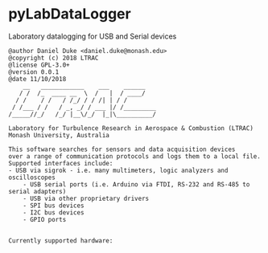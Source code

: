 # pyLabDataLogger
Laboratory datalogging for USB and Serial devices

    @author Daniel Duke <daniel.duke@monash.edu>
    @copyright (c) 2018 LTRAC
    @license GPL-3.0+
    @version 0.0.1
    @date 11/10/2018
        __   ____________    ___    ______    
       / /  /_  ____ __  \  /   |  / ____/    
      / /    / /   / /_/ / / /| | / /         
     / /___ / /   / _, _/ / ___ |/ /_________ 
    /_____//_/   /_/ |__\/_/  |_|\__________/ 

    Laboratory for Turbulence Research in Aerospace & Combustion (LTRAC)
    Monash University, Australia

    This software searches for sensors and data acquisition devices
    over a range of communication protocols and logs them to a local file.
    Supported interfaces include:
	- USB via sigrok - i.e. many multimeters, logic analyzers and oscilloscopes
        - USB serial ports (i.e. Arduino via FTDI, RS-232 and RS-485 to serial adapters)
        - USB via other proprietary drivers
        - SPI bus devices
        - I2C bus devices
        - GPIO ports


    Currently supported hardware:
